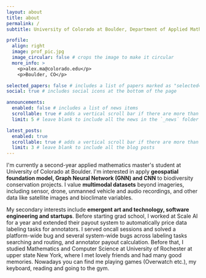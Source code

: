 ```yaml
---
layout: about
title: about
permalink: /
subtitle: University of Colorado at Boulder, Department of Applied Mathematics

profile:
  align: right
  image: prof_pic.jpg
  image_circular: false # crops the image to make it circular
  more_info: >
    <p>alex.ma@colorado.edu</p>
    <p>Boulder, CO</p>

selected_papers: false # includes a list of papers marked as "selected={true}"
social: true # includes social icons at the bottom of the page

announcements:
  enabled: false # includes a list of news items
  scrollable: true # adds a vertical scroll bar if there are more than 3 news items
  limit: 5 # leave blank to include all the news in the `_news` folder

latest_posts:
  enabled: true
  scrollable: true # adds a vertical scroll bar if there are more than 3 new posts items
  limit: 3 # leave blank to include all the blog posts
---
```


I'm currently a second-year applied mathematics master's student at University of Colorado at Boulder. I'm interested in apply **geospatial foundation model, Graph Neural Network (GNN) and CNN** to biodiversity conservation projects. I value **multimodal datasets** beyond imageries, including sensor, drone, unmanned vehicle and audio recordings, and other data like satellite images and bioclimate variables.

My secondary interests include **emergent art and technology, software engineering and startups**. Before starting grad school, I worked at Scale AI for a year and extended their payout system to automatically price data labeling tasks for annotators. I served oncall sessions and solved a platform-wide bug and several system-wide bugs across labeling tasks searching and routing, and annotator payout calculation. Before that, I studied Mathematics and Computer Science at University of Rochester at upper state New York, where I met lovely friends and had many good memories. Nowadays you can find me playing games (Overwatch etc.), my keyboard, reading and going to the gym.

